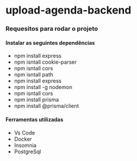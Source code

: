 # upload-agenda-backend
### Requesitos para rodar o projeto
#### Instalar as seguintes dependências
* npm install express
* npm isntall cookie-parser
* npm isntall cors 
* npm isntall path
* npm install express
* npm install -g nodemon
* npm isntall cors
* npm install prisma
* npm install @prisma/client

#### Ferramentas utilizadas
* Vs Code
* Docker
* Insomnia
* PostgreSql
